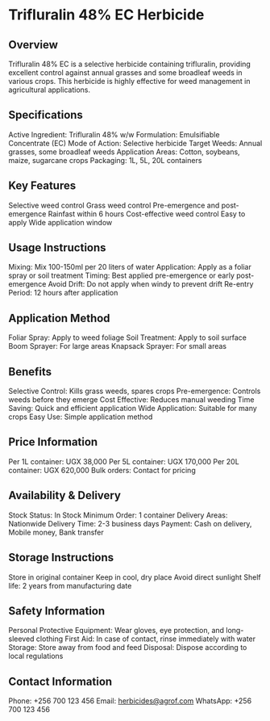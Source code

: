 # Trifluralin 48% EC Herbicide

## Overview
Trifluralin 48% EC is a selective herbicide containing trifluralin, providing excellent control against annual grasses and some broadleaf weeds in various crops. This herbicide is highly effective for weed management in agricultural applications.

## Specifications
Active Ingredient: Trifluralin 48% w/w
Formulation: Emulsifiable Concentrate (EC)
Mode of Action: Selective herbicide
Target Weeds: Annual grasses, some broadleaf weeds
Application Areas: Cotton, soybeans, maize, sugarcane crops
Packaging: 1L, 5L, 20L containers

## Key Features
Selective weed control
Grass weed control
Pre-emergence and post-emergence
Rainfast within 6 hours
Cost-effective weed control
Easy to apply
Wide application window

## Usage Instructions
Mixing: Mix 100-150ml per 20 liters of water
Application: Apply as a foliar spray or soil treatment
Timing: Best applied pre-emergence or early post-emergence
Avoid Drift: Do not apply when windy to prevent drift
Re-entry Period: 12 hours after application

## Application Method
Foliar Spray: Apply to weed foliage
Soil Treatment: Apply to soil surface
Boom Sprayer: For large areas
Knapsack Sprayer: For small areas

## Benefits
Selective Control: Kills grass weeds, spares crops
Pre-emergence: Controls weeds before they emerge
Cost Effective: Reduces manual weeding
Time Saving: Quick and efficient application
Wide Application: Suitable for many crops
Easy Use: Simple application method

## Price Information
Per 1L container: UGX 38,000
Per 5L container: UGX 170,000
Per 20L container: UGX 620,000
Bulk orders: Contact for pricing

## Availability & Delivery
Stock Status: In Stock
Minimum Order: 1 container
Delivery Areas: Nationwide
Delivery Time: 2-3 business days
Payment: Cash on delivery, Mobile money, Bank transfer

## Storage Instructions
Store in original container
Keep in cool, dry place
Avoid direct sunlight
Shelf life: 2 years from manufacturing date

## Safety Information
Personal Protective Equipment: Wear gloves, eye protection, and long-sleeved clothing
First Aid: In case of contact, rinse immediately with water
Storage: Store away from food and feed
Disposal: Dispose according to local regulations

## Contact Information
Phone: +256 700 123 456
Email: herbicides@agrof.com
WhatsApp: +256 700 123 456
